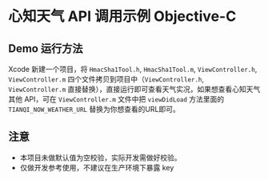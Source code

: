 # 心知天气 API 调用示例 Objective-C

## Demo 运行方法

Xcode 新建一个项目，将 `HmacSha1Tool.h`, `HmacSha1Tool.m`, `ViewController.h`, `ViewController.m` 四个文件拷贝到项目中（`ViewController.h`, `ViewController.m` 直接替换），直接运行即可查看天气实况，如果想查看心知天气其他 API，可在 `ViewController.m` 文件中把 `viewDidLoad` 方法里面的 `TIANQI_NOW_WEATHER_URL` 替换为你想查看的URL即可。

## 注意

- 本项目未做默认值为空校验，实际开发需做好校验。
- 仅做开发参考使用，不建议在生产环境下暴露 key
